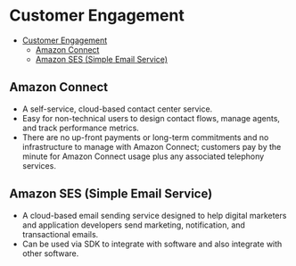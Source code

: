 # Customer Engagement

- [Customer Engagement](#customer-engagement)
  - [Amazon Connect](#amazon-connect)
  - [Amazon SES (Simple Email Service)](#amazon-ses-simple-email-service)

## Amazon Connect

- A self-service, cloud-based contact center service.
- Easy for non-technical users to design contact flows, manage agents, and track performance metrics.
- There are no up-front payments or long-term commitments and no infrastructure to manage with Amazon Connect; customers pay by the minute for Amazon Connect usage plus any associated telephony services.

## Amazon SES (Simple Email Service)

- A cloud-based email sending service designed to help digital marketers and application developers send marketing, notification, and transactional emails.
- Can be used via SDK to integrate with software and also integrate with other software.
